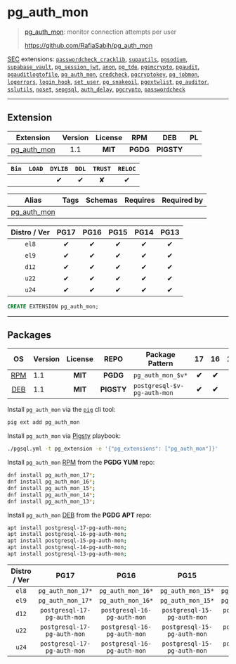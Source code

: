 # pg_auth_mon


> [pg_auth_mon](https://github.com/RafiaSabih/pg_auth_mon): monitor connection attempts per user
>
> https://github.com/RafiaSabih/pg_auth_mon





[SEC](/sec) extensions: [`passwordcheck_cracklib`](/passwordcheck_cracklib), [`supautils`](/supautils), [`pgsodium`](/pgsodium), [`supabase_vault`](/supabase_vault), [`pg_session_jwt`](/pg_session_jwt), [`anon`](/anon), [`pg_tde`](/pg_tde), [`pgsmcrypto`](/pgsmcrypto), [`pgaudit`](/pgaudit), [`pgauditlogtofile`](/pgauditlogtofile), [`pg_auth_mon`](/pg_auth_mon), [`credcheck`](/credcheck), [`pgcryptokey`](/pgcryptokey), [`pg_jobmon`](/pg_jobmon), [`logerrors`](/logerrors), [`login_hook`](/login_hook), [`set_user`](/set_user), [`pg_snakeoil`](/pg_snakeoil), [`pgextwlist`](/pgextwlist), [`pg_auditor`](/pg_auditor), [`sslutils`](/sslutils), [`noset`](/noset), [`sepgsql`](/sepgsql), [`auth_delay`](/auth_delay), [`pgcrypto`](/pgcrypto), [`passwordcheck`](/passwordcheck)


-------
## Extension


| Extension | Version | License | RPM | DEB | PL |
|-----------|:-------:|:-------:|:---:|:---:|:--:|
| [pg_auth_mon](https://github.com/RafiaSabih/pg_auth_mon) | 1.1 | **<span class="tcblue">MIT</span>** | **<span class="tccyan">PGDG</span>** | **<span class="tcwarn">PIGSTY</span>** |  |



| `Bin` | `LOAD` | `DYLIB` | `DDL` | `TRUST` | `RELOC` |
|:-----:|:------:|:-------:|:-----:|:-------:|:-------:|
|  |  | <span class="tcblue">✔</span> | <span class="tcblue">✔</span> | <span class="tcwarn">✘</span> | <span class="tcblue">✔</span> |



| Alias | Tags | Schemas | Requires | Required by |
|-------|------|---------|----------|-------------|
| [pg_auth_mon](/pg_auth_mon) |  |  |  |  |



| Distro / Ver | PG17 | PG16 | PG15 | PG14 | PG13 |
|:------------:|:----:|:----:|:----:|:----:|:----:|
| `el8` | <span class="tcblue">✔</span> | <span class="tcblue">✔</span> | <span class="tcblue">✔</span> | <span class="tcblue">✔</span> | <span class="tcblue">✔</span> |
| `el9` | <span class="tcblue">✔</span> | <span class="tcblue">✔</span> | <span class="tcblue">✔</span> | <span class="tcblue">✔</span> | <span class="tcblue">✔</span> |
| `d12` | <span class="tcblue">✔</span> | <span class="tcblue">✔</span> | <span class="tcblue">✔</span> | <span class="tcblue">✔</span> | <span class="tcblue">✔</span> |
| `u22` | <span class="tcblue">✔</span> | <span class="tcblue">✔</span> | <span class="tcblue">✔</span> | <span class="tcblue">✔</span> | <span class="tcblue">✔</span> |
| `u24` | <span class="tcblue">✔</span> | <span class="tcblue">✔</span> | <span class="tcblue">✔</span> | <span class="tcblue">✔</span> | <span class="tcblue">✔</span> |





```sql
CREATE EXTENSION pg_auth_mon;
```

-----------


## Packages


| OS | Version | License | REPO | Package Pattern | 17 | 16 | 15 | 14 | 13 | Dependency |
|:--:|---------|:-------:|:----:|-----------------|:--:|:--:|:--:|:--:|:--:|------------|
| [RPM](/rpm) | 1.1 | **<span class="tcblue">MIT</span>** | **<span class="tccyan">PGDG</span>** | `pg_auth_mon_$v*` | **<span class="tccyan">✔</span>** | **<span class="tccyan">✔</span>** | **<span class="tccyan">✔</span>** | **<span class="tccyan">✔</span>** | **<span class="tccyan">✔</span>** |  |
| [DEB](/deb) | 1.1 | **<span class="tcblue">MIT</span>** | **<span class="tcwarn">PIGSTY</span>** | `postgresql-$v-pg-auth-mon` | **<span class="tccyan">✔</span>** | **<span class="tccyan">✔</span>** | **<span class="tccyan">✔</span>** | **<span class="tccyan">✔</span>** | **<span class="tccyan">✔</span>** |  |



Install `pg_auth_mon` via the [`pig`](https://github.com/pgsty/pig) cli tool:

```bash
pig ext add pg_auth_mon
```


Install `pg_auth_mon` via [Pigsty](https://pigsty.io/docs/pgext/usage/install/) playbook:

```bash
./pgsql.yml -t pg_extension -e '{"pg_extensions": ["pg_auth_mon"]}'
```


Install `pg_auth_mon` [RPM](/rpm) from the **<span class="tccyan">PGDG</span>** **YUM** repo:

```bash
dnf install pg_auth_mon_17*;
dnf install pg_auth_mon_16*;
dnf install pg_auth_mon_15*;
dnf install pg_auth_mon_14*;
dnf install pg_auth_mon_13*;
```


Install `pg_auth_mon` [DEB](/deb) from the **<span class="tccyan">PGDG</span>** **APT** repo:

```bash
apt install postgresql-17-pg-auth-mon;
apt install postgresql-16-pg-auth-mon;
apt install postgresql-15-pg-auth-mon;
apt install postgresql-14-pg-auth-mon;
apt install postgresql-13-pg-auth-mon;
```




| Distro / Ver | PG17 | PG16 | PG15 | PG14 | PG13 |
|:------------:|:----:|:----:|:----:|:----:|:----:|
| `el8` | `pg_auth_mon_17*` | `pg_auth_mon_16*` | `pg_auth_mon_15*` | `pg_auth_mon_14*` | `pg_auth_mon_13*` |
| `el9` | `pg_auth_mon_17*` | `pg_auth_mon_16*` | `pg_auth_mon_15*` | `pg_auth_mon_14*` | `pg_auth_mon_13*` |
| `d12` | `postgresql-17-pg-auth-mon` | `postgresql-16-pg-auth-mon` | `postgresql-15-pg-auth-mon` | `postgresql-14-pg-auth-mon` | `postgresql-13-pg-auth-mon` |
| `u22` | `postgresql-17-pg-auth-mon` | `postgresql-16-pg-auth-mon` | `postgresql-15-pg-auth-mon` | `postgresql-14-pg-auth-mon` | `postgresql-13-pg-auth-mon` |
| `u24` | `postgresql-17-pg-auth-mon` | `postgresql-16-pg-auth-mon` | `postgresql-15-pg-auth-mon` | `postgresql-14-pg-auth-mon` | `postgresql-13-pg-auth-mon` |





